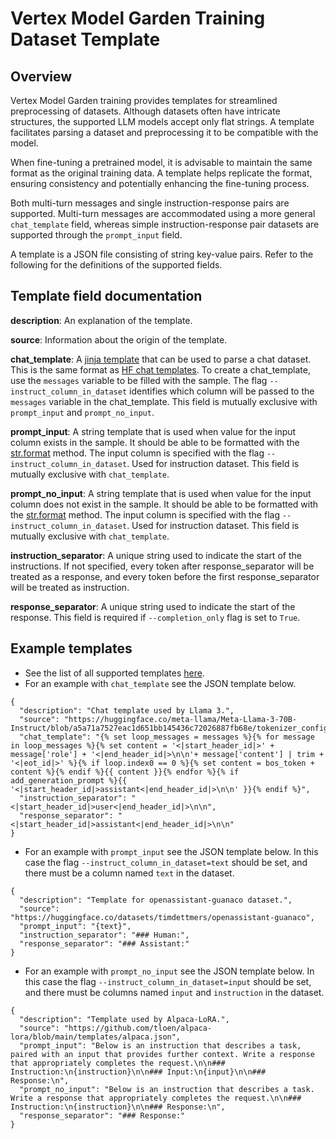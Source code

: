 # Vertex Model Garden Training Dataset Template

## Overview

Vertex Model Garden training provides templates for streamlined preprocessing of
datasets. Although datasets often have intricate structures, the supported LLM
models accept only flat strings. A template facilitates parsing a dataset and
preprocessing it to be compatible with the model.

When fine-tuning a pretrained model, it is advisable to maintain the same format
as the original training data. A template helps replicate the format, ensuring
consistency and potentially enhancing the fine-tuning process.

Both multi-turn messages and single instruction-response pairs are supported.
Multi-turn messages are accommodated using a more general `chat_template` field,
whereas simple instruction-response pair datasets are supported through the
`prompt_input` field.

A template is a JSON file consisting of string key-value pairs. Refer to the
following for the definitions of the supported fields.

## Template field documentation

**description**: An explanation of the template.

**source**: Information about the origin of the template.

**chat_template**: A
[jinja template](https://jinja.palletsprojects.com/en/3.1.x/templates/) that can
be used to parse a chat dataset. This is the same format as
[HF chat templates](https://huggingface.co/docs/transformers/main/en/chat_templating).
To create a chat_template, use the `messages` variable to be filled with the
sample. The flag `--instruct_column_in_dataset` identifies which column will be
passed to the `messages` variable in the chat_template. This field is mutually
exclusive with `prompt_input` and `prompt_no_input`.

**prompt_input**: A string template that is used when value for the input column
exists in the sample. It should be able to be formatted with the
[str.format](https://docs.python.org/3/library/stdtypes.html#str.format) method.
The input column is specified with the flag `--instruct_column_in_dataset`. Used
for instruction dataset. This field is mutually exclusive with `chat_template`.

**prompt_no_input**: A string template that is used when value for the input
column does not exist in the sample. It should be able to be formatted with the
[str.format](https://docs.python.org/3/library/stdtypes.html#str.format) method.
The input column is specified with the flag `--instruct_column_in_dataset`. Used
for instruction dataset. This field is mutually exclusive with `chat_template`.

**instruction_separator**: A unique string used to indicate the start of the
instructions. If not specified, every token after response_separator will be
treated as a response, and every token before the first response_separator will
be treated as instruction.

**response_separator**: A unique string used to indicate the start of the
response. This field is required if `--completion_only` flag is set to `True`.

## Example templates

-   See the list of all supported templates [here](https://github.com/GoogleCloudPlatform/vertex-ai-samples/tree/main/community-content/vertex_model_garden/model_oss/peft/train/vmg/templates).
-   For an example with `chat_template` see the JSON template below.

```
{
  "description": "Chat template used by Llama 3.",
  "source": "https://huggingface.co/meta-llama/Meta-Llama-3-70B-Instruct/blob/a5a71a7527eac1d651bb145436c72026887fb68e/tokenizer_config.json#L2053",
  "chat_template": "{% set loop_messages = messages %}{% for message in loop_messages %}{% set content = '<|start_header_id|>' + message['role'] + '<|end_header_id|>\n\n'+ message['content'] | trim + '<|eot_id|>' %}{% if loop.index0 == 0 %}{% set content = bos_token + content %}{% endif %}{{ content }}{% endfor %}{% if add_generation_prompt %}{{ '<|start_header_id|>assistant<|end_header_id|>\n\n' }}{% endif %}",
  "instruction_separator": "<|start_header_id|>user<|end_header_id|>\n\n",
  "response_separator": "<|start_header_id|>assistant<|end_header_id|>\n\n"
}
```

-   For an example with `prompt_input` see the JSON template below. In this case
    the flag `--instruct_column_in_dataset=text` should be set, and there must
    be a column named `text` in the dataset.

```
{
  "description": "Template for openassistant-guanaco dataset.",
  "source": "https://huggingface.co/datasets/timdettmers/openassistant-guanaco",
  "prompt_input": "{text}",
  "instruction_separator": "### Human:",
  "response_separator": "### Assistant:"
}
```

-   For an example with `prompt_no_input` see the JSON template below. In this
    case the flag `--instruct_column_in_dataset=input` should be set, and there
    must be columns named `input` and `instruction` in the dataset.

```
{
  "description": "Template used by Alpaca-LoRA.",
  "source": "https://github.com/tloen/alpaca-lora/blob/main/templates/alpaca.json",
  "prompt_input": "Below is an instruction that describes a task, paired with an input that provides further context. Write a response that appropriately completes the request.\n\n### Instruction:\n{instruction}\n\n### Input:\n{input}\n\n### Response:\n",
  "prompt_no_input": "Below is an instruction that describes a task. Write a response that appropriately completes the request.\n\n### Instruction:\n{instruction}\n\n### Response:\n",
  "response_separator": "### Response:"
}
```
